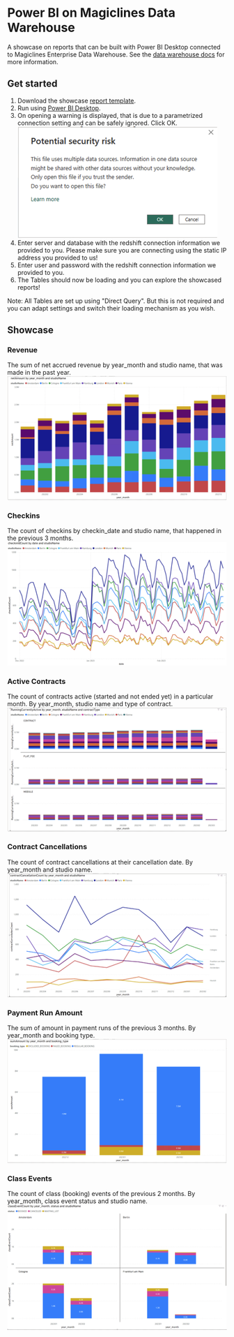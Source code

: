 # Power BI on Magiclines Data Warehouse
A showcase on reports that can be built with Power BI Desktop connected to 
Magiclines Enterprise Data Warehouse.
See the [data warehouse docs](https://data-warehouse-docs.magicline.com/) for more information.

## Get started
1. Download the showcase [report template](powerbi_showcase.pbit).
2. Run using [Power BI Desktop](https://powerbi.microsoft.com/).
3. On opening a warning is displayed, that is due to a parametrized connection setting 
and can be safely ignored. Click OK.  
   ![Ignorable Potential security risk](images/opening_warning.png "Opening Warning")  
4. Enter server and database with the redshift connection information we provided to you. 
Please make sure you are connecting using the static IP address you provided to us!
5. Enter user and password with the redshift connection information we provided to you.
6. The Tables should now be loading and you can explore the showcased reports!

Note: All Tables are set up using "Direct Query". But this is not required and you can 
adapt settings and switch their loading mechanism as you wish.

## Showcase

### Revenue
The sum of net accrued revenue by year_month and studio name, that was made in the 
past year.
![Revenue Stacked Bar Chart](images/revenue_sum.png)

### Checkins
The count of checkins by checkin_date and studio name, that happened in the 
previous 3 months.
![Checkin Count Line Chart](images/checkin_count.png)

### Active Contracts
The count of contracts active (started and not ended yet) in a particular month.
By year_month, studio name and type of contract.
![Active Contract Count Stacked Bar Chart](images/contract_count.png)

### Contract Cancellations
The count of contract cancellations at their cancellation date. 
By year_month and studio name.
![Contract Cancellation Count Line Chart](images/contract_cancellation_count.png)

### Payment Run Amount
The sum of amount in payment runs of the previous 3 months. 
By year_month and booking type.
![Payment Run Amount Stacked Bar Chart](images/payment_run_sum.png)

### Class Events
The count of class (booking) events of the previous 2 months.
By year_month, class event status and studio name.
![Class Event Booking Count Stacked Bar Chart](images/class_event_count.png)

